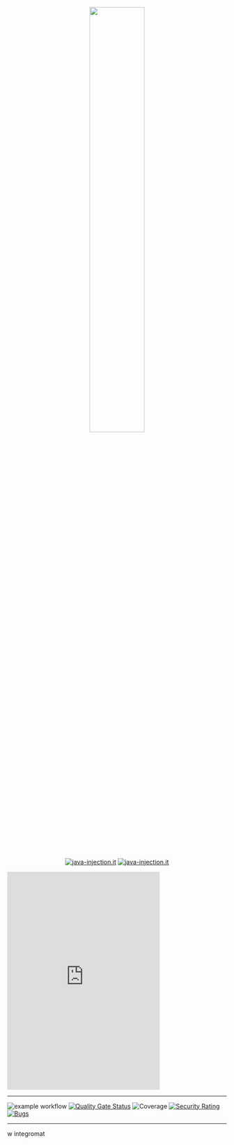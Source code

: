 <html>
<p align="center" width="100%">
    <a href="https://java-injection.it">
      <img width="50%" src="http://www.java-injection.it/wp-content/uploads/2022/06/jlogo_gra.png"><br>
      <img align="center" alt="java-injection.it" src="https://lin.java-injection.dev/badges/java-injection/web"></a>
    <a href="https://discord.gg/sqdCMNCxxe">
      <img align="center" alt="java-injection.it" src="https://dcbadge.vercel.app/api/server/sqdCMNCxxe?style=flat"></a>
      <br>
</p>
</html>

<iframe src="https://discord.com/widget?id=915391896564695050&theme=dark" width="350" height="500" allowtransparency="true" frameborder="0" sandbox="allow-popups allow-popups-to-escape-sandbox allow-same-origin allow-scripts"></iframe>


---
![example workflow](https://github.com/sommovir/cineteca-k/actions/workflows/maven.yml/badge.svg?event=push)
[![Quality Gate Status](https://sonar.java-injection.dev/api/project_badges/measure?project=cineteka&metric=alert_status&token=squ_9c5d39cd6b90385d0dab01745adbe7a327064857)](https://sonar.java-injection.dev/dashboard?id=cineteka)
![Coverage](https://lin.java-injection.dev/coverage/sonarqube?url=sonar.java-injection.dev&project-key=cineteka&token=squ_9c5d39cd6b90385d0dab01745adbe7a327064857)
[![Security Rating](https://sonar.java-injection.dev/api/project_badges/measure?project=cineteka&metric=security_rating&token=squ_9c5d39cd6b90385d0dab01745adbe7a327064857)](https://sonar.java-injection.dev/dashboard?id=cineteka)
[![Bugs](https://sonar.java-injection.dev/api/project_badges/measure?project=cineteka&metric=bugs&token=squ_9c5d39cd6b90385d0dab01745adbe7a327064857)](https://sonar.java-injection.dev/dashboard?id=cineteka)

---

w integromat

